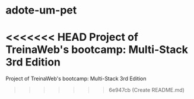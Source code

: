 # adote-um-pet
<<<<<<< HEAD
Project of TreinaWeb's bootcamp: Multi-Stack 3rd Edition
=======
Project of TreinaWeb's bootcamp: Multi-Stack 3rd Edition
>>>>>>> 6e947cb (Create README.md)
